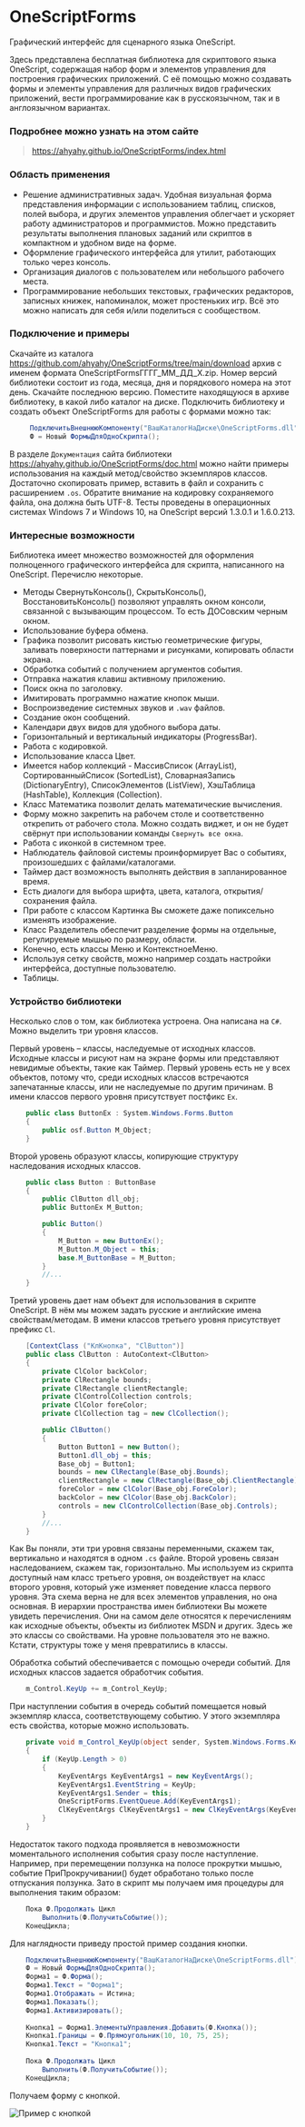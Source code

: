 # OneScriptForms
Графический интерфейс для сценарного языка OneScript.

Здесь представлена бесплатная библиотека для скриптового языка OneScript, содержащая набор форм и элементов управления для построения графических приложений. С её помощью можно создавать формы и элементы управления для различных видов графических приложений, вести программирование как в русскоязычном, так и в англоязычном вариантах.

### Подробнее можно узнать на этом сайте

> https://ahyahy.github.io/OneScriptForms/index.html

### Область применения
* Решение административных задач. Удобная визуальная форма представления информации с использованием таблиц, списков, полей выбора, и других элементов управления облегчает и ускоряет работу администраторов и программистов. Можно представить результаты выполнения плановых заданий или скриптов в компактном и удобном виде на форме. 
* Оформление графического интерфейса для утилит, работающих только через консоль.
* Организация диалогов с пользователем или небольшого рабочего места.
* Программирование небольших текстовых, графических редакторов, записных книжек, напоминалок, может простеньких игр.
Всё это можно написать для себя и/или поделиться с сообществом.
### Подключение и примеры
Скачайте из каталога <https://github.com/ahyahy/OneScriptForms/tree/main/download> архив с именем формата OneScriptFormsГГГГ_ММ_ДД_Х.zip. Номер версий библиотеки состоит из года, месяца, дня и порядкового номера на этот день. Скачайте последнюю версию. Поместите находящуюся в архиве библиотеку, в какой либо каталог на диске.
Подключить библиотеку и создать объект OneScriptForms для работы с формами можно так:

```c#
     ПодключитьВнешнююКомпоненту("ВашКаталогНаДиске\OneScriptForms.dll");
     Ф = Новый ФормыДляОдноСкрипта();
```

В разделе `Документация` сайта библиотеки <https://ahyahy.github.io/OneScriptForms/doc.html> можно найти примеры использования на каждый метод/свойство экземпляров классов. Достаточно скопировать пример, вставить в файл и сохранить с расширением `.os`. Обратите внимание на кодировку сохраняемого файла, она должна быть UTF-8.
Тесты проведены в операционных системах Windows 7 и Windows 10, на OneScript версий 1.3.0.1 и 1.6.0.213.
### Интересные возможности
Библиотека имеет множество возможностей для оформления полноценного графического интерфейса для скрипта, написанного на OneScript. Перечислю некоторые.
* Методы СвернутьКонсоль(), СкрытьКонсоль(), ВосстановитьКонсоль() позволяют управлять окном консоли, связанной с вызывающим процессом. То есть ДОСовским черным окном.
* Использование буфера обмена.
* Графика позволит рисовать кистью геометрические фигуры, заливать поверхности паттернами и рисунками, копировать области экрана.
* Обработка событий с получением аргументов события.
* Отправка нажатия клавиш активному приложению.
* Поиск окна по заголовку.
* Имитировать программно нажатие кнопок мыши.
* Воспроизведение системных звуков и `.wav` файлов.
* Создание окон сообщений.
* Календари двух видов для удобного выбора даты.
* Горизонтальный и вертикальный индикаторы (ProgressBar).
* Работа с кодировкой.
* Использование класса Цвет.
* Имеется набор коллекций - МассивСписок (ArrayList), СортированныйСписок (SortedList), СловарнаяЗапись (DictionaryEntry), СписокЭлементов (ListView), ХэшТаблица (HashTable), Коллекция (Collection).
* Класс Математика позволит делать математические вычисления.
* Форму можно закрепить на рабочем столе и соответственно открепить от рабочего стола. Можно создать виджет, и он не будет свёрнут при использовании команды `Свернуть все окна`.
* Работа с иконкой в системном трее.
* Наблюдатель файловой системы проинформирует Вас о событиях, произошедших с файлами/каталогами.
* Таймер даст возможность выполнять действия в запланированное время.
* Есть диалоги для выбора шрифта, цвета, каталога, открытия/сохранения файла.
* При работе с классом Картинка Вы сможете даже попиксельно изменять изображение.
* Класс Разделитель обеспечит разделение формы на отдельные, регулируемые мышью по размеру, области.
* Конечно, есть классы Меню и КонтекстноеМеню.
* Используя сетку свойств, можно например создать настройки интерфейса, доступные пользователю.
* Таблицы.
### Устройство библиотеки
Несколько слов о том, как библиотека устроена. Она написана на `C#`.
Можно выделить три уровня классов.

Первый уровень – классы, наследуемые от исходных классов. Исходные классы и рисуют нам на экране формы или представляют невидимые объекты, такие как Таймер. 
Первый уровень есть не у всех объектов, потому что, среди исходных классов встречаются запечатанные классы, или не наследуемые по другим причинам. В имени классов первого уровня присутствует постфикс `Ex`.

```c#
    public class ButtonEx : System.Windows.Forms.Button
    {
        public osf.Button M_Object;
    }
```
Второй уровень образуют классы, копирующие структуру наследования исходных классов.

```c#
    public class Button : ButtonBase
    {
        public ClButton dll_obj;
        public ButtonEx M_Button;

        public Button()
        {
            M_Button = new ButtonEx();
            M_Button.M_Object = this;
            base.M_ButtonBase = M_Button;
        }
        //...
    }
```
Третий уровень дает нам объект для использования в скрипте OneScript. В нём мы можем задать русские и английские имена свойствам/методам. В имени классов третьего уровня присутствует префикс `Cl`.

```c#
    [ContextClass ("КлКнопка", "ClButton")]
    public class ClButton : AutoContext<ClButton>
    {
        private ClColor backColor;
        private ClRectangle bounds;
        private ClRectangle clientRectangle;
        private ClControlCollection controls;
        private ClColor foreColor;
        private ClCollection tag = new ClCollection();

        public ClButton()
        {
            Button Button1 = new Button();
            Button1.dll_obj = this;
            Base_obj = Button1;
            bounds = new ClRectangle(Base_obj.Bounds);
            clientRectangle = new ClRectangle(Base_obj.ClientRectangle);
            foreColor = new ClColor(Base_obj.ForeColor);
            backColor = new ClColor(Base_obj.BackColor);
            controls = new ClControlCollection(Base_obj.Controls);
        }
        //...
    }
```

Как Вы поняли, эти три уровня связаны переменными, скажем так, вертикально и находятся в одном `.cs` файле. Второй уровень связан наследованием, скажем так, горизонтально. Мы используем из скрипта доступный нам класс третьего уровня, он воздействует на класс второго уровня, который уже изменяет поведение класса первого уровня. Эта схема верна не для всех элементов управления, но она основная.
В иерархии пространства имен библиотеки Вы можете увидеть перечисления. Они на самом деле относятся к перечислениям как исходные объекты, объекты из библиотек MSDN и других. Здесь же это классы со свойствами. На уровне пользователя это не важно. Кстати, структуры тоже у меня превратились в классы.

Обработка событий обеспечивается с помощью очереди событий. Для исходных классов задается обработчик события.

```c#
    m_Control.KeyUp += m_Control_KeyUp;
```

При наступлении события в очередь событий помещается новый экземпляр класса, соответствующему событию. У этого экземпляра есть свойства, которые можно использовать.

```c#
    private void m_Control_KeyUp(object sender, System.Windows.Forms.KeyEventArgs e)
    {
        if (KeyUp.Length > 0)
        {
            KeyEventArgs KeyEventArgs1 = new KeyEventArgs();
            KeyEventArgs1.EventString = KeyUp;
            KeyEventArgs1.Sender = this;
            OneScriptForms.EventQueue.Add(KeyEventArgs1);
            ClKeyEventArgs ClKeyEventArgs1 = new ClKeyEventArgs(KeyEventArgs1);
        }
    }
```

Недостаток такого подхода проявляется в невозможности моментального исполнения события сразу после наступление. Например, при перемещении ползунка на полосе прокрутки мышью, событие ПриПрокручивании() будет обработано только после отпускания ползунка. Зато в скрипт мы получаем имя процедуры для выполнения таким образом:

```c#
    Пока Ф.Продолжать Цикл
        Выполнить(Ф.ПолучитьСобытие());
    КонецЦикла;
```

Для наглядности приведу простой пример создания кнопки.

```c#
    ПодключитьВнешнююКомпоненту("ВашКаталогНаДиске\OneScriptForms.dll");
    Ф = Новый ФормыДляОдноСкрипта();
    Форма1 = Ф.Форма();
    Форма1.Текст = "Форма1";
    Форма1.Отображать = Истина;
    Форма1.Показать();
    Форма1.Активизировать();
    
    Кнопка1 = Форма1.ЭлементыУправления.Добавить(Ф.Кнопка());
    Кнопка1.Границы = Ф.Прямоугольник(10, 10, 75, 25);
    Кнопка1.Текст = "Кнопка1";
    
    Пока Ф.Продолжать Цикл
        Выполнить(Ф.ПолучитьСобытие());
    КонецЦикла;
```

Получаем форму с кнопкой.

![Пример с кнопкой](https://github.com/ahyahy/OneScriptForms/blob/main/docs/Button1.jpg)
